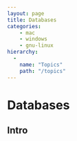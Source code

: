 ```yaml
---
layout: page
title: Databases
categories:
    - mac
    - windows
    - gnu-linux
hierarchy:
  -
    name: "Topics"
    path: "/topics"
---
```

# Databases

<p></p>

## Intro